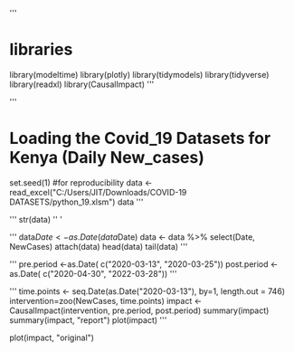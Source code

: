 
'''
# libraries
library(modeltime)
library(plotly)
library(tidymodels)
library(tidyverse)
library(readxl)
library(CausalImpact)
'''


'''
# Loading the Covid_19 Datasets for Kenya (Daily New_cases)
set.seed(1) #for reproducibility
data <- read_excel("C:/Users/JIT/Downloads/COVID-19 DATASETS/python_19.xlsm")
data
'''

'''
str(data)
'' '

'''
data$Date <- as.Date(data$Date)
data <- data %>%  select(Date, NewCases) 
attach(data)
head(data)
tail(data)
'''

'''
pre.period <-as.Date( c("2020-03-13", "2020-03-25"))
post.period <-as.Date( c("2020-04-30", "2022-03-28"))
'''

'''
time.points <- seq.Date(as.Date("2020-03-13"), by=1, length.out = 746)
intervention=zoo(NewCases, time.points)
impact <- CausalImpact(intervention, pre.period, post.period)
summary(impact)
summary(impact, "report")
plot(impact)
'''

plot(impact, "original")
